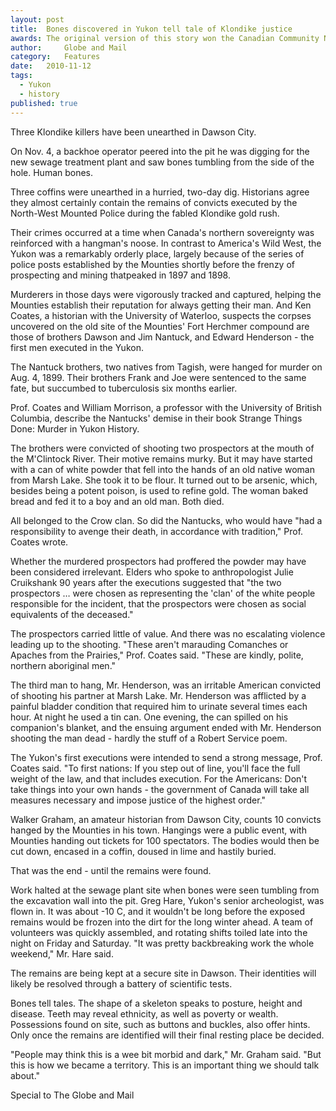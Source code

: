 ```yaml
---
layout:	post
title:	Bones discovered in Yukon tell tale of Klondike justice
awards: The original version of this story won the Canadian Community Newspaper Association's award for best historical story. This later version was printed in the Globe and Mail.
author:     Globe and Mail
category:	Features
date:	2010-11-12
tags: 
  - Yukon
  - history
published: true
---
```


Three Klondike killers have been unearthed in Dawson City.

On Nov. 4, a backhoe operator peered into the pit he was digging for the new sewage treatment plant and saw bones tumbling from the side of the hole. Human bones.

Three coffins were unearthed in a hurried, two-day dig. Historians agree they almost certainly contain the remains of convicts executed by the North-West Mounted Police during the fabled Klondike gold rush.

Their crimes occurred at a time when Canada's northern sovereignty was reinforced with a hangman's noose. <!-- BREAK --> In contrast to America's Wild West, the Yukon was a remarkably orderly place, largely because of the series of police posts established by the Mounties shortly before the frenzy of prospecting and mining thatpeaked in 1897 and 1898.

Murderers in those days were vigorously tracked and captured, helping the Mounties establish their reputation for always getting their man. And Ken Coates, a historian with the University of Waterloo, suspects the corpses uncovered on the old site of the Mounties' Fort Herchmer compound are those of brothers Dawson and Jim Nantuck, and Edward Henderson - the first men executed in the Yukon.

The Nantuck brothers, two natives from Tagish, were hanged for murder on Aug. 4, 1899. Their brothers Frank and Joe were sentenced to the same fate, but succumbed to tuberculosis six months earlier.

Prof. Coates and William Morrison, a professor with the University of British Columbia, describe the Nantucks' demise in their book Strange Things Done: Murder in Yukon History.

The brothers were convicted of shooting two prospectors at the mouth of the M'Clintock River. Their motive remains murky. But it may have started with a can of white powder that fell into the hands of an old native woman from Marsh Lake. She took it to be flour. It turned out to be arsenic, which, besides being a potent poison, is used to refine gold. The woman baked bread and fed it to a boy and an old man. Both died.

All belonged to the Crow clan. So did the Nantucks, who would have "had a responsibility to avenge their death, in accordance with tradition," Prof. Coates wrote.

Whether the murdered prospectors had proffered the powder may have been considered irrelevant. Elders who spoke to anthropologist Julie Cruikshank 90 years after the executions suggested that "the two prospectors … were chosen as representing the 'clan' of the white people responsible for the incident, that the prospectors were chosen as social equivalents of the deceased."

The prospectors carried little of value. And there was no escalating violence leading up to the shooting. "These aren't marauding Comanches or Apaches from the Prairies," Prof. Coates said. "These are kindly, polite, northern aboriginal men."

The third man to hang, Mr. Henderson, was an irritable American convicted of shooting his partner at Marsh Lake. Mr. Henderson was afflicted by a painful bladder condition that required him to urinate several times each hour. At night he used a tin can. One evening, the can spilled on his companion's blanket, and the ensuing argument ended with Mr. Henderson shooting the man dead - hardly the stuff of a Robert Service poem.

The Yukon's first executions were intended to send a strong message, Prof. Coates said. "To first nations: If you step out of line, you'll face the full weight of the law, and that includes execution. For the Americans: Don't take things into your own hands - the government of Canada will take all measures necessary and impose justice of the highest order."

Walker Graham, an amateur historian from Dawson City, counts 10 convicts hanged by the Mounties in his town. Hangings were a public event, with Mounties handing out tickets for 100 spectators. The bodies would then be cut down, encased in a coffin, doused in lime and hastily buried.

That was the end - until the remains were found.

Work halted at the sewage plant site when bones were seen tumbling from the excavation wall into the pit. Greg Hare, Yukon's senior archeologist, was flown in. It was about -10 C, and it wouldn't be long before the exposed remains would be frozen into the dirt for the long winter ahead. A team of volunteers was quickly assembled, and rotating shifts toiled late into the night on Friday and Saturday. "It was pretty backbreaking work the whole weekend," Mr. Hare said.

The remains are being kept at a secure site in Dawson. Their identities will likely be resolved through a battery of scientific tests.

Bones tell tales. The shape of a skeleton speaks to posture, height and disease. Teeth may reveal ethnicity, as well as poverty or wealth. Possessions found on site, such as buttons and buckles, also offer hints. Only once the remains are identified will their final resting place be decided.

"People may think this is a wee bit morbid and dark," Mr. Graham said. "But this is how we became a territory. This is an important thing we should talk about."

Special to The Globe and Mail